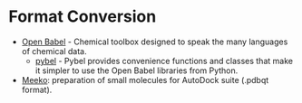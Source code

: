 # Format Conversion

- [Open Babel](http://openbabel.org/wiki/Main_Page) - Chemical toolbox designed to speak the many languages of chemical data.
  - [pybel](https://openbabel.org/docs/dev/UseTheLibrary/Python_Pybel.html) - Pybel provides convenience functions and classes that make it simpler to use the Open Babel libraries from Python.
- [Meeko](https://github.com/forlilab/Meeko): preparation of small molecules for AutoDock suite (.pdbqt format).
